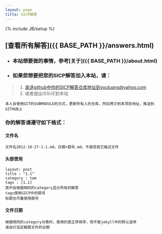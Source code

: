```yaml
---
layout: page
title: SICP解答
---
```

{% include JB/setup %}

## [查看所有解答]({{ BASE_PATH }}/answers.html)       

+ ### 本站想要做的事情，参考[关于]({{ BASE_PATH }}/about.html)   

+ ### 如果您想要把您的SICP解答加入本站，请：  
> 1. 发送github中你的SICP解答仓库地址到youtuans@yahoo.com  
> 2. 或者提出ISSUE到本站    

    本人会使用GIT的SUBMODULE的方式，更新所有人的仓库，然后拷贝到本项目地址，推送到GITHUB上   

### 你的解答请遵守如下格式：  
#### 文件名    

    文件名2012-10-27-1-1.md，日期+题号.md，不接受其它格式文件   

#### 头部使用        

    layout: post
    title : "1.1"
    category : tom
    tags : [1.1]
    其中会根据相同的category显示所有的解答  
    tags使用SICP中的题号  
    标题也尽量使用题号    

#### 文件日期    

    根据相同的category分类时，使用的是正序排序，而不是jekyll中的默认逆序  
    请自行设定解题文件的日期
